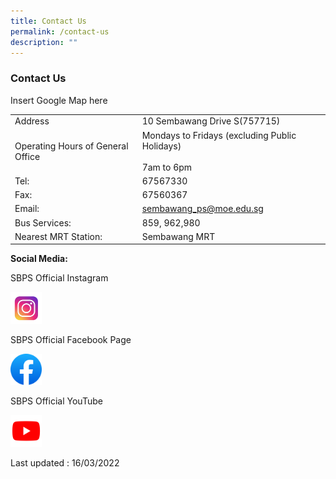```yaml
---
title: Contact Us
permalink: /contact-us
description: ""
---
```

### Contact Us

Insert Google Map here

|  |  |
|---|---|
| Address | 10 Sembawang Drive S(757715) |
| Operating Hours of General Office | Mondays to Fridays (excluding Public Holidays)<br><br> 7am to 6pm |
| Tel: | 67567330 |
| Fax: | 67560367 |
| Email: | sembawang_ps@moe.edu.sg |
| Bus Services: | 859, 962,980 |
| Nearest MRT Station: | Sembawang MRT |

**Social Media:**

SBPS Official Instagram
<p><a href="https://www.instagram.com/sembawangprimaryschool/?hl=en"> 
<img style="width:10%" src="/images/sm1.png">  
</a></p>

SBPS Official Facebook Page
<p><a href="https://www.facebook.com/sembawangpri/"> 
<img style="width:10%" src="/images/sm5.png">  
</a></p>

SBPS Official YouTube
<p><a href="https://www.youtube.com/c/sembawangprimaryschool"> 
<img style="width:10%" src="/images/sm3.png">  
</a></p>

Last updated : 16/03/2022